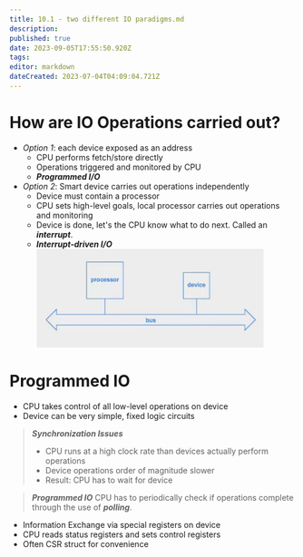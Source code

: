 ```yaml
---
title: 10.1 - two different IO paradigms.md
description: 
published: true
date: 2023-09-05T17:55:50.920Z
tags: 
editor: markdown
dateCreated: 2023-07-04T04:09:04.721Z
---
```


# How are IO Operations carried out?
- *Option 1*: each device exposed as an address
    - CPU performs fetch/store directly
    - Operations triggered and monitored by CPU
    - ***Programmed I/O***
- *Option 2*: Smart device carries out operations independently
    - Device must contain a processor
    - CPU sets high-level goals, local processor carries out operations and monitoring
    - Device is done, let's the CPU know what to do next. Called an ***interrupt***.
    - ***Interrupt-driven I/O***
![](/images/20221201102209.png)

# Programmed IO
- CPU takes control of all low-level operations on device
- Device can be very simple, fixed logic circuits

> ***Synchronization Issues***
> - CPU runs at a high clock rate than devices actually perform operations
> - Device operations order of magnitude slower
> - Result: CPU has to wait for device

> ***Programmed IO***
> CPU has to periodically check if operations complete through the use of ***polling***.

- Information Exchange via special registers on device
- CPU reads status registers and sets control registers
- Often CSR struct for convenience

